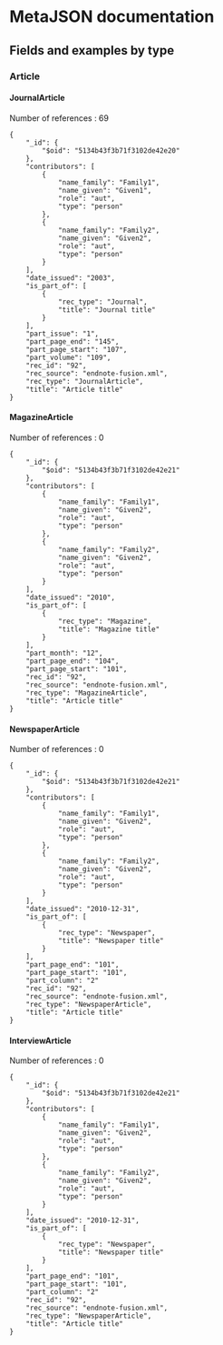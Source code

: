 # MetaJSON documentation

## Fields and examples by type

### Article

#### JournalArticle

Number of references : 69


    {
        "_id": {
            "$oid": "5134b43f3b71f3102de42e20"
        }, 
        "contributors": [
            {
                "name_family": "Family1", 
                "name_given": "Given1", 
                "role": "aut", 
                "type": "person"
            }, 
            {
                "name_family": "Family2", 
                "name_given": "Given2", 
                "role": "aut", 
                "type": "person"
            }
        ], 
        "date_issued": "2003", 
        "is_part_of": [
            {
                "rec_type": "Journal", 
                "title": "Journal title"
            }
        ], 
        "part_issue": "1", 
        "part_page_end": "145", 
        "part_page_start": "107", 
        "part_volume": "109", 
        "rec_id": "92", 
        "rec_source": "endnote-fusion.xml", 
        "rec_type": "JournalArticle", 
        "title": "Article title"
    }


#### MagazineArticle

Number of references : 0

    {
        "_id": {
            "$oid": "5134b43f3b71f3102de42e21"
        }, 
        "contributors": [
            {
                "name_family": "Family1", 
                "name_given": "Given2", 
                "role": "aut", 
                "type": "person"
            }, 
            {
                "name_family": "Family2", 
                "name_given": "Given2", 
                "role": "aut", 
                "type": "person"
            }
        ], 
        "date_issued": "2010", 
        "is_part_of": [
            {
                "rec_type": "Magazine", 
                "title": "Magazine title"
            }
        ], 
        "part_month": "12", 
        "part_page_end": "104", 
        "part_page_start": "101", 
        "rec_id": "92", 
        "rec_source": "endnote-fusion.xml", 
        "rec_type": "MagazineArticle", 
        "title": "Article title"
    }

#### NewspaperArticle

Number of references : 0

    {
        "_id": {
            "$oid": "5134b43f3b71f3102de42e21"
        }, 
        "contributors": [
            {
                "name_family": "Family1", 
                "name_given": "Given2", 
                "role": "aut", 
                "type": "person"
            }, 
            {
                "name_family": "Family2", 
                "name_given": "Given2", 
                "role": "aut", 
                "type": "person"
            }
        ], 
        "date_issued": "2010-12-31", 
        "is_part_of": [
            {
                "rec_type": "Newspaper", 
                "title": "Newspaper title"
            }
        ], 
        "part_page_end": "101", 
        "part_page_start": "101", 
        "part_column": "2"
        "rec_id": "92", 
        "rec_source": "endnote-fusion.xml", 
        "rec_type": "NewspaperArticle", 
        "title": "Article title"
    }
    
#### InterviewArticle

Number of references : 0

    {
        "_id": {
            "$oid": "5134b43f3b71f3102de42e21"
        }, 
        "contributors": [
            {
                "name_family": "Family1", 
                "name_given": "Given2", 
                "role": "aut", 
                "type": "person"
            }, 
            {
                "name_family": "Family2", 
                "name_given": "Given2", 
                "role": "aut", 
                "type": "person"
            }
        ], 
        "date_issued": "2010-12-31", 
        "is_part_of": [
            {
                "rec_type": "Newspaper", 
                "title": "Newspaper title"
            }
        ], 
        "part_page_end": "101", 
        "part_page_start": "101", 
        "part_column": "2"
        "rec_id": "92", 
        "rec_source": "endnote-fusion.xml", 
        "rec_type": "NewspaperArticle", 
        "title": "Article title"
    }
